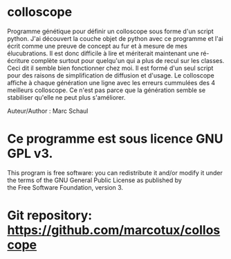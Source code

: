 # colloscope

Programme génétique pour définir un colloscope sous forme d'un script python.
J'ai découvert la couche objet de python avec ce programme et l'ai écrit comme une preuve de concept au fur et à mesure de mes élucubrations.
Il est donc difficile à lire et mériterait maintenant une ré-écriture complète surtout pour quelqu'un qui a plus de recul sur les classes.
Ceci dit il semble bien fonctionner chez moi.
Il est formé d'un seul script pour des raisons de simplification de diffusion et d'usage.
Le colloscope affiche à chaque génération une ligne avec les erreurs cummulées des 4 meilleurs colloscope.
Ce n'est pas parce que la génération semble se stabiliser qu'elle ne peut plus s'améliorer.

Auteur/Author : Marc Schaul

# Ce programme est sous licence GNU GPL v3.

This program is free software: you can redistribute it and/or modify 
it under the terms of the GNU General Public License as published by  
the Free Software Foundation, version 3.

# Git repository:     https://github.com/marcotux/colloscope
